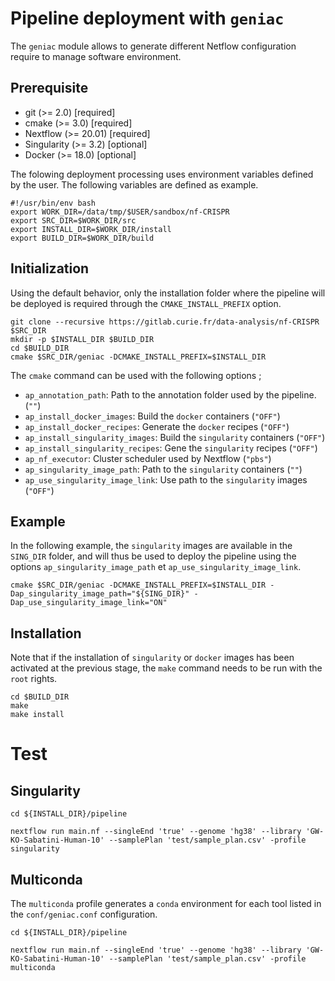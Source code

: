 # Pipeline deployment with `geniac`

The `geniac` module allows to generate different Netflow configuration require to manage software environment.

## Prerequisite

* git (>= 2.0) [required]
* cmake (>= 3.0) [required]
* Nextflow (>= 20.01) [required]
* Singularity (>= 3.2) [optional]
* Docker (>= 18.0) [optional]

The folowing deployment processing uses environment variables defined by the user.
The following variables are defined as example.

```shell
#!/usr/bin/env bash
export WORK_DIR=/data/tmp/$USER/sandbox/nf-CRISPR
export SRC_DIR=$WORK_DIR/src
export INSTALL_DIR=$WORK_DIR/install
export BUILD_DIR=$WORK_DIR/build
```

## Initialization

Using the default behavior, only the installation folder where the pipeline will be deployed is required through the `CMAKE_INSTALL_PREFIX` option.

```shell
git clone --recursive https://gitlab.curie.fr/data-analysis/nf-CRISPR $SRC_DIR
mkdir -p $INSTALL_DIR $BUILD_DIR
cd $BUILD_DIR
cmake $SRC_DIR/geniac -DCMAKE_INSTALL_PREFIX=$INSTALL_DIR
```

The `cmake` command can be used with the following options ;
* `ap_annotation_path`: Path to the annotation folder used by the pipeline. (`""`)
* `ap_install_docker_images`: Build the `docker` containers (`"OFF"`)
* `ap_install_docker_recipes`: Generate the `docker` recipes (`"OFF"`)
* `ap_install_singularity_images`: Build the `singularity` containers (`"OFF"`)
* `ap_install_singularity_recipes`: Gene the `singularity` recipes (`"OFF"`)
* `ap_nf_executor`: Cluster scheduler used by Nextflow (`"pbs"`)
* `ap_singularity_image_path`: Path to the `singularity` containers (`""`)
* `ap_use_singularity_image_link`: Use path to the `singularity` images (`"OFF"`)

## Example 

In the following example, the `singularity` images are available in the `SING_DIR` folder, and will thus be used to deploy the pipeline 
using the options `ap_singularity_image_path` et `ap_use_singularity_image_link`.

```shell
cmake $SRC_DIR/geniac -DCMAKE_INSTALL_PREFIX=$INSTALL_DIR -Dap_singularity_image_path="${SING_DIR}" -Dap_use_singularity_image_link="ON"  
```

## Installation

Note that if the installation of `singularity` or `docker` images has been activated at the previous stage, the `make` command needs to be
run with the `root` rights.

```shell
cd $BUILD_DIR
make
make install
```

# Test

## Singularity


```shell
cd ${INSTALL_DIR}/pipeline  

nextflow run main.nf --singleEnd 'true' --genome 'hg38' --library 'GW-KO-Sabatini-Human-10' --samplePlan 'test/sample_plan.csv' -profile singularity
```

## Multiconda

The `multiconda` profile generates a `conda` environment for each tool listed in the `conf/geniac.conf` configuration.

```shell
cd ${INSTALL_DIR}/pipeline  

nextflow run main.nf --singleEnd 'true' --genome 'hg38' --library 'GW-KO-Sabatini-Human-10' --samplePlan 'test/sample_plan.csv' -profile multiconda
```
